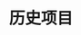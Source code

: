 ---
layout: home

title: 历史项目
titleTemplate: 记录

hero:
  name: Projects
  tagline: List of past career projects

features:
  
 
 
  - title: Figma UI 生成静态页面工具
    link: /pages/figma.md
    icon:
      src: /icons/Figma.svg
      width: 40
      height: 40
    details: 🚧 支持 web、小程序、react-native(粗适配)

  - title: 文件调用链路分析器
    link: /pages/figma.md
    icon:
      src: /icons/Webpack.svg
      width: 40
      height: 40
    details: 辅助分析上线风险影响范围

  - title: MMF
    link: https://taotao9125.github.io/Micro-Module-Federation/
    icon:
      src: /icons/MMF.svg
      width: 40
      height: 40
    details: 基于 webpack5 联邦模块的微前端框架

  - title: nanachi
    link: https://qunarcorp.github.io/anu/
    icon:
      src: /icons/React.svg
      width: 40
      height: 40
    details: react 代码转小程序, 支持微信、支付宝、快应用等

 
---